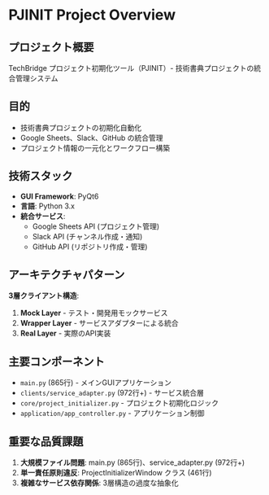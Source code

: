 # PJINIT Project Overview

## プロジェクト概要
TechBridge プロジェクト初期化ツール（PJINIT）- 技術書典プロジェクトの統合管理システム

## 目的
- 技術書典プロジェクトの初期化自動化
- Google Sheets、Slack、GitHub の統合管理
- プロジェクト情報の一元化とワークフロー構築

## 技術スタック
- **GUI Framework**: PyQt6
- **言語**: Python 3.x
- **統合サービス**: 
  - Google Sheets API (プロジェクト管理)
  - Slack API (チャンネル作成・通知)
  - GitHub API (リポジトリ作成・管理)

## アーキテクチャパターン
**3層クライアント構造**:
1. **Mock Layer** - テスト・開発用モックサービス
2. **Wrapper Layer** - サービスアダプターによる統合
3. **Real Layer** - 実際のAPI実装

## 主要コンポーネント
- `main.py` (865行) - メインGUIアプリケーション
- `clients/service_adapter.py` (972行+) - サービス統合層
- `core/project_initializer.py` - プロジェクト初期化ロジック
- `application/app_controller.py` - アプリケーション制御

## 重要な品質課題
1. **大規模ファイル問題**: main.py (865行)、service_adapter.py (972行+)
2. **単一責任原則違反**: ProjectInitializerWindow クラス (461行)
3. **複雑なサービス依存関係**: 3層構造の過度な抽象化